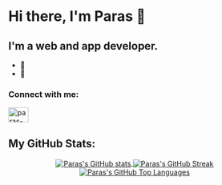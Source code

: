 # Hi there, I'm Paras 👋

## I'm a web and app developer.

- 🔭 
- 🌱 

<!--
- 👯 I’m looking to collaborate on ...
- 🤔 I’m looking for help with ...
- 💬 Ask me about ...
- 📫 How to reach me: ...
- 😄 Pronouns: ...
- ⚡ Fun fact: ...
--> 


### Connect with me:
<p align="left">
  <a href="https://www.linkedin.com/in/paras-gupta-b5bb14190/" target="blank"><img align="center" src="https://raw.githubusercontent.com/rahuldkjain/github-profile-readme-generator/master/src/images/icons/Social/linked-in-alt.svg" alt="paras-gupta" height="30" width="40" /></a>
</p>

<p></p>

## My GitHub Stats:

<p align="center">
  <a href="https://github.com/Reuben27/">
    <img align="center" src="https://github-readme-stats.vercel.app/api?username=paras-gupt&show_icons=true&locale=en" alt="Paras's GitHub stats" />
  </a> 
  
  <a href="https://github.com/Reuben27/">
    <img align="center" src="https://github-readme-streak-stats.herokuapp.com/?user=paras-gupt&locale=en" alt="Paras's GitHub Streak" />
  </a>

  <a href="https://github.com/Reuben27/">
    <img align="center" src="https://github-readme-stats.vercel.app/api/top-langs/?username=paras-gupt&layout=compact&langs_count=8&locale=en" alt="Paras's GitHub Top Languages"/>
  </a>
</p>

<!-- 
[![Top Langs](https://github-readme-stats.vercel.app/api/top-langs/?username=paras-gupt&layout=compact&langs_count=8)](https://github.com/anuraghazra/github-readme-stats)
 -->
